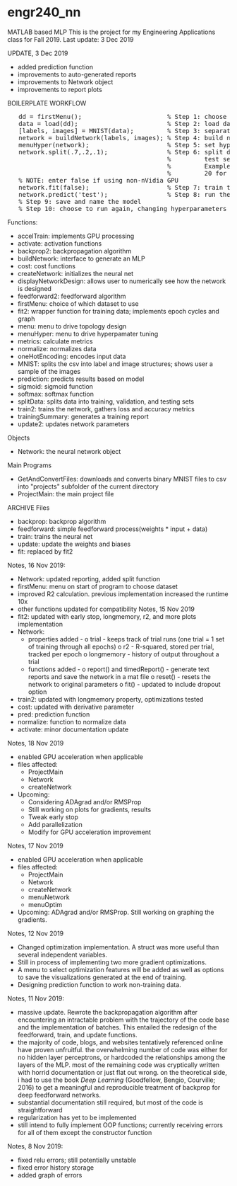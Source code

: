 # engr240_nn
MATLAB based MLP
This is the project for my Engineering Applications class for Fall 2019.
Last update: 3 Dec 2019

UPDATE, 3 Dec 2019
- added prediction function
- improvements to auto-generated reports
- improvements to Network object
- improvements to report plots

BOILERPLATE WORKFLOW<br/>
<pre>
   dd = firstMenu();                       % Step 1: choose training data
   data = load(dd);                        % Step 2: load data into memory
   [labels, images] = MNIST(data);         % Step 3: separate images and labels
   network = buildNetwork(labels, images); % Step 4: build network
   menuHyper(network);                     % Step 5: set hyperparameters for this session
   network.split(.7,.2,.1);                % Step 6: split data into training, validation, and
                                           %         test sets
                                           %         Example: for 100 samples split 70 for training,
                                           %         20 for validation, and 10 for testing
   % NOTE: enter false if using non-nVidia GPU                                        
   network.fit(false);                     % Step 7: train the network, no GPU/parallelism applied
   network.predict('test');                % Step 8: run the test data
   % Step 9: save and name the model
   % Step 10: choose to run again, changing hyperparameters
</pre>
   
Functions:
- accelTrain: implements GPU processing
- activate: activation functions
- backprop2: backpropagation algorithm
- buildNetwork: interface to generate an MLP
- cost: cost functions
- createNetwork: initializes the neural net
- displayNetworkDesign: allows user to numerically see how the network is designed
- feedforward2: feedforward algorithm
- firstMenu: choice of which dataset to use
- fit2: wrapper function for training data; implements epoch cycles and graph
- menu: menu to drive topology design
- menuHyper: menu to drive hyperpamater tuning
- metrics: calculate metrics
- normalize: normalizes data
- oneHotEncoding: encodes input data
- MNIST: splits the csv into label and image structures; shows user a sample of the images
- prediction: predicts results based on model
- sigmoid: sigmoid function
- softmax: softmax function
- splitData: splits data into training, validation, and testing sets
- train2: trains the network, gathers loss and accuracy metrics
- trainingSummary: generates a training report
- update2: updates network parameters

Objects
- Network: the neural network object

Main Programs
- GetAndConvertFiles: downloads and converts binary MNIST files to csv into "projects" subfolder of the current directory
- ProjectMain: the main project file



ARCHIVE
Files
- backprop: backprop algorithm
- feedforward: simple feedforward process(weights * input + data)
- train: trains the neural net
- update: update the weights and biases
- fit: replaced by fit2

Notes, 16 Nov 2019:
- Network: updated reporting, added split function
- firstMenu: menu on start of program to choose dataset
- improved R2 calculation. previous implementation increased the runtime 10x
- other functions updated for compatibility
Notes, 15 Nov 2019
- fit2: updated with early stop, longmemory, r2, and more plots implementation
- Network:
    * properties added -
        o trial - keeps track of trial runs (one trial = 1 set of training through all epochs)
        o r2 - R-squared, stored per trial, tracked per epoch
        o longmemory - history of output throughout a trial
    * functions added -
        o report() and timedReport() - generate text reports and save the network in a mat file
        o reset() - resets the network to original parameters
        o fit() - updated to include dropout option
- train2: updated with longmemory property, optimizations tested
- cost: updated with derivative parameter
- pred: prediction function
- normalize: function to normalize data
- activate: minor documentation update


Notes, 18 Nov 2019
- enabled GPU acceleration when applicable
- files affected:
   - ProjectMain
   - Network
   - createNetwork
- Upcoming:
   + Considering ADAgrad and/or RMSProp
   + Still working on plots for gradients, results
   + Tweak early stop
   + Add parallelization
   + Modify for GPU acceleration improvement

Notes, 17 Nov 2019
- enabled GPU acceleration when applicable
- files affected:
   - ProjectMain
   - Network
   - createNetwork
   - menuNetwork
   - menuOptim
- Upcoming: ADAgrad and/or RMSProp. Still working on graphing the gradients.

Notes, 12 Nov 2019
- Changed optimization implementation. A struct was more useful than several independent variables.
- Still in process of implementing two more gradient optimizations.
- A menu to select optimization features will be added as well as options to save the
  visualizations generated at the end of training.
- Designing prediction function to work non-training data.

Notes, 11 Nov 2019:
- massive update. Rewrote the backpropagation algorithm after encountering an intractable problem
  with the trajectory of the code base and the implementation of batches. This entailed the redesign
  of the feedforward, train, and update functions.
- the majority of code, blogs, and websites  tentatively referenced online have proven unfruitful. the
  overwhelming number of code was either for no hidden layer perceptrons, or hardcoded the relationships
  among the layers of the MLP. most of the remaining code was cryptically written with horrid documentation
  or just flat out wrong. on the theoretical side, i had to use the book *Deep Learning* (Goodfellow, Bengio,
  Courville; 2016) to get a meaningful and reproducible treatment of backprop for deep feedforward networks.
- substantial documentation still required, but most of the code is straightforward
- regularization has yet to be implemented
- still intend to fully implement OOP functions; currently receiving errors for all of them except the
  constructor function

Notes, 8 Nov 2019:
- fixed relu errors; still potentially unstable
- fixed error history storage
- added graph of errors
